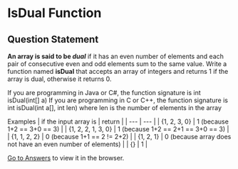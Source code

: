 # IsDual Function

## Question Statement

**An array is said to be *dual*** if it has an even number of elements and each pair of consecutive even and odd elements sum to the same value. Write a function named **isDual** that accepts an array of integers and returns 1 if the array is dual, otherwise it returns 0.

If you are programming in Java or C#, the function signature is int isDual(int[] a)
If you are programming in C or C++, the function signature is int isDual(int a[], int len) where len is the number of elements in the array

Examples
| if the input array is | return |
| --- | --- |
| {1, 2, 3, 0} | 1 (because 1+2 == 3+0 == 3) |
| {1, 2, 2, 1, 3, 0} | 1 (because 1+2 == 2+1 == 3+0 == 3) |
| {1, 1, 2, 2} | 0 (because 1+1 == 2 != 2+2) |
| {1, 2, 1} | 0 (because array does not have an even number of elements) |
| {} | 1 |

[Go to Answers](https://github.com/aimamisa/practice_questions/Questions/Answers/isDual_Function) to view it in the browser.